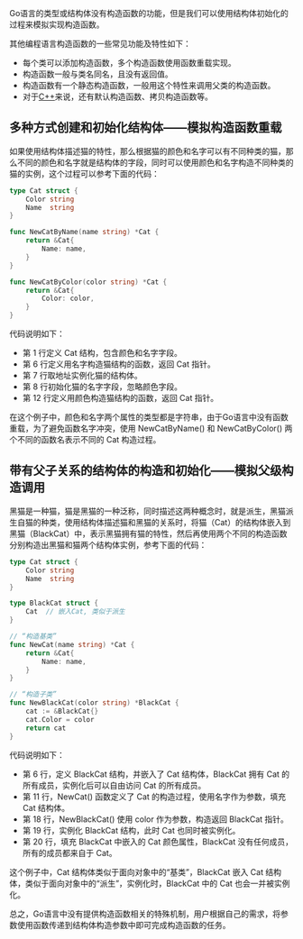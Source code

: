 Go语言的类型或结构体没有构造函数的功能，但是我们可以使用结构体初始化的过程来模拟实现构造函数。

其他编程语言构造函数的一些常见功能及特性如下：

- 每个类可以添加构造函数，多个构造函数使用函数重载实现。
- 构造函数一般与类名同名，且没有返回值。
- 构造函数有一个静态构造函数，一般用这个特性来调用父类的构造函数。
- 对于[C++](http://c.biancheng.net/cplus/)来说，还有默认构造函数、拷贝构造函数等。

## 多种方式创建和初始化结构体——模拟构造函数重载

如果使用结构体描述猫的特性，那么根据猫的颜色和名字可以有不同种类的猫，那么不同的颜色和名字就是结构体的字段，同时可以使用颜色和名字构造不同种类的猫的实例，这个过程可以参考下面的代码：

```go
type Cat struct {
    Color string
    Name  string
}

func NewCatByName(name string) *Cat {
    return &Cat{
        Name: name,
    }
}

func NewCatByColor(color string) *Cat {
    return &Cat{
        Color: color,
    }
}
```

代码说明如下：

- 第 1 行定义 Cat 结构，包含颜色和名字字段。
- 第 6 行定义用名字构造猫结构的函数，返回 Cat 指针。
- 第 7 行取地址实例化猫的结构体。
- 第 8 行初始化猫的名字字段，忽略颜色字段。
- 第 12 行定义用颜色构造猫结构的函数，返回 Cat 指针。

在这个例子中，颜色和名字两个属性的类型都是字符串，由于Go语言中没有函数重载，为了避免函数名字冲突，使用 NewCatByName() 和 NewCatByColor() 两个不同的函数名表示不同的 Cat 构造过程。

## 带有父子关系的结构体的构造和初始化——模拟父级构造调用

黑猫是一种猫，猫是黑猫的一种泛称，同时描述这两种概念时，就是派生，黑猫派生自猫的种类，使用结构体描述猫和黑猫的关系时，将猫（Cat）的结构体嵌入到黑猫（BlackCat）中，表示黑猫拥有猫的特性，然后再使用两个不同的构造函数分别构造出黑猫和猫两个结构体实例，参考下面的代码：

```go
type Cat struct {
    Color string
    Name  string
}

type BlackCat struct {
    Cat  // 嵌入Cat, 类似于派生
}

// “构造基类”
func NewCat(name string) *Cat {
    return &Cat{
        Name: name,
    }
}

// “构造子类”
func NewBlackCat(color string) *BlackCat {
    cat := &BlackCat{}
    cat.Color = color
    return cat
}
```

代码说明如下：

- 第 6 行，定义 BlackCat 结构，并嵌入了 Cat 结构体，BlackCat 拥有 Cat 的所有成员，实例化后可以自由访问 Cat 的所有成员。
- 第 11 行，NewCat() 函数定义了 Cat 的构造过程，使用名字作为参数，填充 Cat 结构体。
- 第 18 行，NewBlackCat() 使用 color 作为参数，构造返回 BlackCat 指针。
- 第 19 行，实例化 BlackCat 结构，此时 Cat 也同时被实例化。
- 第 20 行，填充 BlackCat 中嵌入的 Cat 颜色属性，BlackCat 没有任何成员，所有的成员都来自于 Cat。

这个例子中，Cat 结构体类似于面向对象中的“基类”，BlackCat 嵌入 Cat 结构体，类似于面向对象中的“派生”，实例化时，BlackCat 中的 Cat 也会一并被实例化。

总之，Go语言中没有提供构造函数相关的特殊机制，用户根据自己的需求，将参数使用函数传递到结构体构造参数中即可完成构造函数的任务。